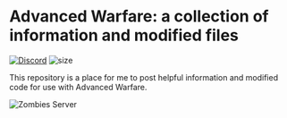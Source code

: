 # Advanced Warfare: a collection of information and modified files

[![Discord](https://img.shields.io/discord/344239463540457478.svg?label=Discord&logo=Discord&colorB=7289da&style=for-the-badge)](https://discord.gg/cM488Ws)
![size](https://img.shields.io/github/repo-size/lizardpeter/advanced-warfare?label=repo%20size&style=for-the-badge)

This repository is a place for me to post helpful information and modified code for use with Advanced Warfare.

![Zombies Server](https://wallpapercave.com/wp/wp2398780.jpg)
